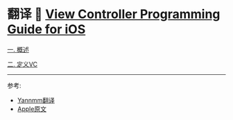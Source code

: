 # 翻译 🍔 [View Controller Programming Guide for iOS](https://developer.apple.com/library/archive/featuredarticles/ViewControllerPGforiPhoneOS/index.html)

[一. 概述](./Overview.md)

[二. 定义VC](./ViewControllerDefinition.md)

---
参考:
* [Yannmm翻译](https://github.com/Yannmm/View-Controller-Programming-Guide-for-iOS-Chinese-Translation/tree/master)
* [Apple原文](https://developer.apple.com/library/archive/featuredarticles/ViewControllerPGforiPhoneOS/index.html)